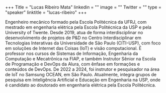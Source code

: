 +++
Title = "Lucas Ribeiro Mata"
linkedin = ""
image = ""
Twitter = ""
type = "speaker"
linktitle = "lucas-ribeiro"
+++

Engenheiro mecânico formado pela Escola Politécnica da UFRJ, com mestrado em engenharia elétrica pela Escola Politécnica da USP e pela University of Twente. Desde 2019, atua de forma interdisciplinar no desenvolvimento de projetos de P&D no Centro Interdisciplinar em Tecnologias Interativas da Universidade de São Paulo (CITI-USP), com foco em soluções de Internet das Coisas (IoT) e visão computacional.
É professor nos cursos de Sistemas de Informação, Engenharia da Computação e Mecatrônica na FIAP, e também Instrutor Sênior na Escola de Programação e DevOps da Alura, com ênfase em formações e conteúdos de DevOps. De 2022 a 2024, foi instrutor e pesquisador na área de IoT no Samsung OCEAN, em São Paulo.
Atualmente, integra grupos de pesquisa em Inteligência Artificial e Educação em Engenharia na USP, onde é candidato ao doutorado em engenharia elétrica pela Escola Politécnica.